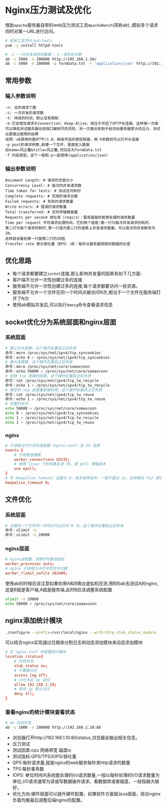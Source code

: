 # Nginx压力测试及优化

借助`apache`服务器自带的web压力测试工具`ApacheBench`(简称ab) ,模拟多个请求同时对某一URL进行访问。

```bash
# 安装工具包httpd-tools
yum -y install httpd-tools

# -c：一次并发请求的数量；-n：请求总次数
ab -c 5000 -n 200000 http://192.168.1.10/
ab -c 5000 -n 200000 -p formData.txt -T 'application/json' http://192.168.1.10/
```

## 常用参数

### 输入参数说明
```
-n: 总的请求个数
-c: 一次并发的请求数
-t: 持续的时间，默认没有限制
-k:它会增加请求头Connection: Keep-Alive，相当于开启了HTTP长连接。这样做一方面可以降低测试服务器动态端口被耗尽的风险，另一方面也有助于给目标服务器更大的压力，测试出更接近极限的结果
说明：ab使用的是HTTP/1.0，缺省开启的是短链接，用-k参数则可以打开长连接
-p post的请求参数,新建一个文件，里面放入数据
如name=风之馨&title=风之馨,然后存为formData.txt         
-T 内容类型。这个一般和-p一起使用(application/json)
```

### 输出参数说明

```
Document Length: # 请求的页面大小
Concurrency Level: # 每次的并发请求数
Time taken for tests: # 测试总共耗时
Complete requests: # 完成的请求总数
Failed requests: # 失败的请求数量
Write errors: # 错误的请求数量
Total transferred: # 总共传输数据量
Requests per second 吞吐率（reqs/s）：服务器每秒能够处理的请求数量
Time per request 平均请求处理时间，它的两个值是:第一行为每次并发请求的耗时，
第二行为每个请求的耗时,第一行值为第二行的值乘上并发请求数量。可以尝试将并发数改为20，
这样就会看到第一行是第二行的20倍
Transfer rate 表示吞吐量（BPS）:即：每秒从服务器获取的数据的长度
```

## 优化思路

* 每个请求都要建立`socket`连接,那么影响并发量的因素有如下几方面:
* 客户端不允许一次性创建过多的连接
* 服务端不允许一次性创建过多的连接,每个请求都要访问一些资源。
* 服务端不允许一个文件在同一个时间点被访问N次,相当于一个文件在服务端打开了N次
* 使用ab模拟并发后,可以执行`dmesg`命令查看请求信息

## socket优化分为系统层面和nginx层面

### 系统层面

```bash
# 禁止洪水抵御，这个操作在重启之后失效
命令：more /proc/sys/net/ipv4/tcp_syncookies
命令：echo 0 > /proc/sys/net/ipv4/tcp_syncookies
# 最大连接数，这个操作在重启之后失效
命令：more /proc/sys/net/core/somaxconn
命令：echo 50000 > /proc/sys/net/core/somaxconn
# 加快 tcp 连接的回收，这个操作在重启之后失效
命令：cat /proc/sys/net/ipv4/tcp_tw_recycle
命令：echo 1 > /proc/sys/net/ipv4/tcp_tw_recycle
# 使空的 tcp 连接重新被利用，这个操作在重启之后失效
命令：cat /proc/sys/net/ipv4/tcp_tw_reuse
命令：echo 1 > /proc/sys/net/ipv4/tcp_tw_reuse
# 完整的命令
echo 50000 > /proc/sys/net/core/somaxconn
echo 0 > /proc/sys/net/ipv4/tcp_syncookies
echo 1 > /proc/sys/net/ipv4/tcp_tw_recycle
echo 1 > /proc/sys/net/ipv4/tcp_tw_reuse
```

### nginx

```conf
# 子进程允许打开的连接数（nginx.conf）及 IO 选择
events {
    # 子进程连接数
    worker_connections 65535;
    # 使用 linux 下的多路复用 IO，是 poll 增强版本
    use epoll;
}
# 将 keepalive_timeout 设置为 0，高并发网站中，一般不超过 2s。此参数在 F12 调试页面时，在 Network 的 Headers 的 Response Headers 下可以看到 Connection:keep-alive，如果设置为 0，那么为 Connection:close
keepalive_timeout 0;
```

## 文件优化

### 系统层面

```bash
# 设置同一个文件同一时间点可以打开 N 次，这个操作在重启之后失效
命令：ulimit -n
命令：ulimit -n 20000
```

### nginx层面

```conf
# nginx进程数，按照CPU数目指定
worker_processes auto;
# nginx 子进程允许打开的文件次数
worker_rlimit_nofile 102400;
```

使用ab的时候应该注意如果你用A和B俩台虚拟机压测,用B的ab去测试A的nginx,这是B就是客户端,A就是服务端,此时B应该调整系统配置

```bash
ulimit -n 20000
echo 50000 > /proc/sys/net/core/somaxconn
```

## nginx添加统计模块

```bash
./configure --prefix=/usr/local/nginx --with-http_stub_status_module
```

可以结合nginx实现通过日期来分割日志和动态添加模块来动态添加模块

```conf
# 在 nginx.conf 中配置统计模块
location /status{
    # 开启状态
    stub_status on;
    # 不需要日志
    access_log off;
    # 只允许此 ip 访问
    allow 192.168.1.10;
    # 其他 ip 禁止访问
    deny all;
}
```

### 查看nginx的统计模块查看状态

```bash
# ab 测试并发
ab -c 1000 -n 100000 http://192.168.1.10:80
```

* 浏览器打开http://192.168.1.10:80/status,浏览器会输出相关信息。
* 压力测试
* 测试因素:cpu 网络带宽 磁盘io
* 测试指标:QPS/TPS/IOPS/吞吐量
* QPS:每秒请求量,就是nginx的web服务每秒发http请求的数量
* TPS:每秒事务数
* IOPS: 单位时间内系统能处理的I/o请求数量,一般以每秒处理的I/O请求数量为单位,I/O请求通常为读或写数据操作请求。看数据库或者磁盘，一般指越大越好。
* 优化方向:硬件层面可以提升硬件配置，如果软件方面就从os层面，结合nginx负载均衡最后调整后端nginx的配置。

